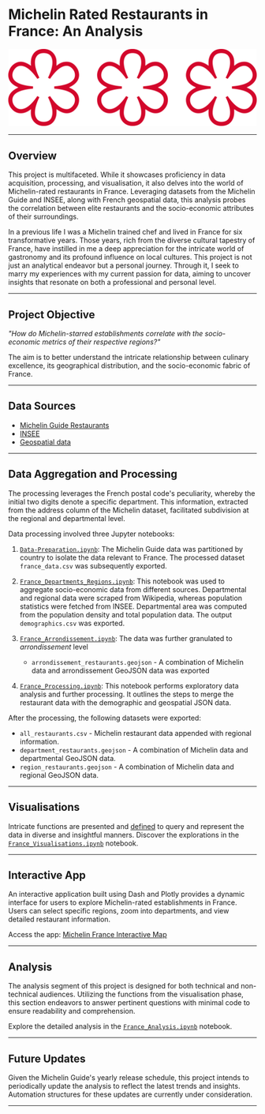 # Michelin Rated Restaurants in France: An Analysis
![Michelin Star](Images/Etoile_Michelin.svg)

---

## Overview
This project is multifaceted. While it showcases proficiency in data acquisition, processing, and visualisation, it also delves into the world of Michelin-rated restaurants in France. Leveraging datasets from the Michelin Guide and INSEE, along with French geospatial data, this analysis probes the correlation between elite restaurants and the socio-economic attributes of their surroundings.

In a previous life I was a Michelin trained chef and lived in France for six transformative years. Those years, rich from the diverse cultural tapestry of France, have instilled in me a deep appreciation for the intricate world of gastronomy and its profound influence on local cultures. This project is not just an analytical endeavor but a personal journey. Through it, I seek to marry my experiences with my current passion for data, aiming to uncover insights that resonate on both a professional and personal level.


---

## Project Objective
*"How do Michelin-starred establishments correlate with the socio-economic metrics of their respective regions?"* 

The aim is to better understand the intricate relationship between culinary excellence, its geographical distribution, and the socio-economic fabric of France.

---

## Data Sources
- [Michelin Guide Restaurants](https://www.kaggle.com/datasets/ngshiheng/michelin-guide-restaurants-2021)
- [INSEE](https://www.insee.fr/fr/accueil)
- [Geospatial data](https://france-geojson.gregoiredavid.fr)

---

## Data Aggregation and Processing
The processing leverages the French postal code's peculiarity, whereby the initial two digits denote a specific department. This information, extracted from the address column of the Michelin dataset, facilitated subdivision at the regional and departmental level.

Data processing involved three Jupyter notebooks:

1. [`Data-Preparation.ipynb`](Notebooks/Data-Preparation.ipynb): The Michelin Guide data was partitioned by country to isolate the data relevant to France. The processed dataset `france_data.csv` was subsequently exported.

2. [`France_Departments_Regions.ipynb`](Notebooks/France/France_Departments_Regions.ipynb): This notebook was used to aggregate socio-economic data from different sources. Departmental and regional data were scraped from Wikipedia, whereas population statistics were fetched from INSEE. Departmental area was computed from the population density and total population data. The output `demographics.csv` was exported.

3. [`France_Arrondissement.ipynb`](Notebooks/France/France_Arrondissements.ipynb): The data was further granulated to *arrondissement* level

   - `arrondissement_restaurants.geojson` - A combination of Michelin data and arrondissement GeoJSON data was exported

4. [`France_Processing.ipynb`](Notebooks/France/France_Processing.ipynb): This notebook performs exploratory data analysis and further processing. It outlines the steps to merge the restaurant data with the demographic and geospatial JSON data.

After the processing, the following datasets were exported:

- `all_restaurants.csv` - Michelin restaurant data appended with regional information.
- `department_restaurants.geojson` - A combination of Michelin data and departmental GeoJSON data.
- `region_restaurants.geojson` - A combination of Michelin data and regional GeoJSON data.

---

## Visualisations
Intricate functions are presented and [defined](Functions/functions_visualisation.py) to query and represent the data in diverse and insightful manners. Discover the explorations in the [`France_Visualisations.ipynb`](Notebooks/France/France_Visualisations.ipynb) notebook.

---

## Interactive App
An interactive application built using Dash and Plotly provides a dynamic interface for users to explore Michelin-rated establishments in France. Users can select specific regions, zoom into departments, and view detailed restaurant information.

Access the app: [Michelin France Interactive Map](https://michelin-france-2ed085da7e1c.herokuapp.com)

---

## Analysis
The analysis segment of this project is designed for both technical and non-technical audiences. Utilizing the functions from the visualisation phase, this section endeavors to answer pertinent questions with minimal code to ensure readability and comprehension.

Explore the detailed analysis in the [`France_Analysis.ipynb`](Notebooks/France/France_Analysis.ipynb) notebook.

---

## Future Updates
Given the Michelin Guide's yearly release schedule, this project intends to periodically update the analysis to reflect the latest trends and insights. Automation structures for these updates are currently under consideration.

---

